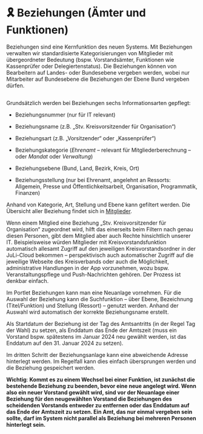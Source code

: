 ﻿---
order: 600
---
# 🎗️ Beziehungen (Ämter und Funktionen)
Beziehungen sind eine Kernfunktion des neuen Systems. Mit Beziehungen verwalten wir standardisierte Kategorisierungen von Mitglieder mit übergeordneter Bedeutung (bspw. Vorstandsämter, Funktionen wie Kassenprüfer oder Delegiertenstatus). Die Beziehungen können von Bearbeitern auf Landes- oder Bundesebene vergeben werden, wobei nur Mitarbeiter auf Bundesebene die Beziehungen der Ebene Bund vergeben dürfen.

## 

Grundsätzlich werden bei Beziehungen sechs Informationsarten gepflegt:

- Beziehungsnummer (nur für IT relevant)

- Beziehungsname (z.B. „Stv. Kreisvorsitzender für Organisation“)

- Beziehungsart (z.B. „Vorsitzender“ oder „Kassenprüfer“)

- Beziehungskategorie (_Ehrenamt_ – relevant für Mitgliederberechnung – oder _Mandat_ oder _Verwaltung_)

- Beziehungsebene (Bund, Land, Bezirk, Kreis, Ort)

- Beziehungsstellung (nur bei Ehrenamt, angelehnt an Ressorts: Allgemein, Presse und Öffentlichkeitsarbeit, Organisation, Programmatik, Finanzen)

Anhand von Kategorie, Art, Stellung und Ebene kann gefiltert werden. Die Übersicht aller Beziehung findet sich in [](https://docs.julis.de/mitgliederverwaltungssystem/mitglieder) [Mitglieder](https://docs.julis.de/mitgliederverwaltungssystem/mitglieder).

Wenn einem Mitglied eine Beziehung „Stv. Kreisvorsitzender für Organisation“ zugeordnet wird, hilft das einerseits beim Filtern nach genau diesen Personen, gibt dem Mitglied aber auch Rechte hinsichtlich unserer IT. Beispielsweise würden Mitglieder mit Kreisvorstandsfunktion automatisch allesamt Zugriff auf den jeweiligen Kreisvorstandsordner in der JuLi-Cloud bekommen – perspektivisch auch automatischer Zugriff auf die jeweilige Webseite des Kreisverbands oder auch die Möglichkeit, administrative Handlungen in der App vorzunehmen, wozu bspw. Veranstaltungspflege und Push-Nachrichten gehören. Der Prozess ist denkbar einfach.

Im Portlet Beziehungen kann man eine Neuanlage vornehmen.
Für die Auswahl der Beziehung kann die Suchfunktion – über Ebene, Bezeichnung (Titel/Funktion) und Stellung (Ressort) – genutzt werden. Anhand der Auswahl wird automatisch der korrekte Beziehungsname erstellt.

Als Startdatum der Beziehung ist der Tag des Amtsantritts (in der Regel Tag der Wahl) zu setzen, als Enddatum das Ende der Amtszeit (muss ein Vorstand bspw. spätestens im Januar 2024 neu gewählt werden, ist das Enddatum auf den 31. Januar 2024 zu setzen).

Im dritten Schritt der Beziehungsanlage kann eine abweichende Adresse hinterlegt werden. Im Regelfall kann dies einfach übersprungen werden und die Beziehung gespeichert werden.

**Wichtig**: **Kommt es zu einem Wechsel bei einer Funktion, ist zunächst die bestehende Beziehung zu beenden, bevor eine neue angelegt wird. Wenn also ein neuer Vorstand gewählt wird, sind vor der Neuanlage einer Beziehung für den neugewählten Vorstand die Beziehungen des scheidenden Vorstands entweder zu entfernen oder das Enddatum auf das Ende der Amtszeit zu setzen. Ein Amt, das nur einmal vergeben sein sollte, darf im System nicht parallel als Beziehung bei mehreren Personen hinterlegt sein.**
